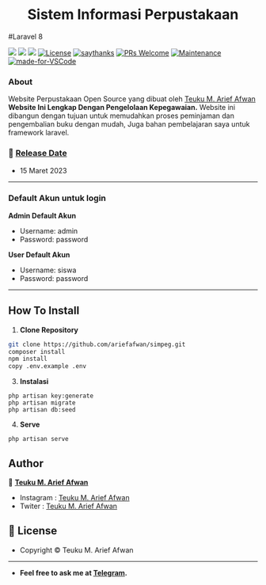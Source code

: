 <h1 align="center">Sistem Informasi Perpustakaan</h1>

#Laravel 8

[![](https://img.shields.io/github/issues/ariefafwan/simpeg?style=flat-square)](https://img.shields.io/github/issues/ariefafwan/simpeg?style=flat-square) ![](https://img.shields.io/github/stars/ariefafwan/simpeg?style=flat-square)
![](https://img.shields.io/github/forks/ariefafwan/simpeg?style=flat-square) 
<a href="https://packagist.org/packages/laravel/framework"><img src="https://poser.pugx.org/laravel/framework/license.svg" alt="License"></a> [![saythanks](https://img.shields.io/badge/say-thanks-ff69b4.svg?style=flat-square)](https://saythanks.io/to/rizalihwan94%40gmail.com)  [![PRs Welcome](https://img.shields.io/badge/PRs-welcome-brightgreen.svg?style=flat-square)](http://makeapullrequest.com) [![Maintenance](https://img.shields.io/badge/Maintained%3F-yes-green.svg?style=flat-square)](https://GitHub.com/Naereen/StrapDown.js/graphs/commit-activity) [![made-for-VSCode](https://img.shields.io/badge/Made%20for-VSCode-1f425f.svg?style=flat-square)](https://code.visualstudio.com/)

### About
Website Perpustakaan Open Source yang dibuat oleh <a href="https://github.com/ariefafwan"> Teuku M. Arief Afwan </a> **Website Ini Lengkap Dengan Pengelolaan Kepegawaian.** Website ini dibangun dengan tujuan untuk memudahkan proses peminjaman dan pengembalian buku dengan mudah, Juga bahan pembelajaran saya untuk framework laravel.


### 📆 <a href="#">Release Date</a>
- 15 Maret 2023

------------

 ### Default Akun untuk login
	
**Admin Default Akun**
- Username: admin
- Password: password

**User Default Akun**
- Username: siswa
- Password: password

------------

## How To Install

1. **Clone Repository**
```bash
git clone https://github.com/ariefafwan/simpeg.git
composer install
npm install
copy .env.example .env
```

3. **Instalasi**
```git bash
php artisan key:generate
php artisan migrate
php artisan db:seed
```

4. **Serve**
```command
php artisan serve
```

## Author

👤 <a href="https://www.instagram.com/ariefafwann/"> **Teuku M. Arief Afwan**</a>
- Instagram : <a href="https://www.instagram.com/ariefafwann/"> Teuku M. Arief Afwan</a>
- Twiter : <a href="https://twitter.com/ariefafwann_"> Teuku M. Arief Afwan</a>


## 📝 License
- Copyright © Teuku M. Arief Afwan
------------

- **Feel free to ask me at [Telegram](https://t.me/ariefafwann).**

